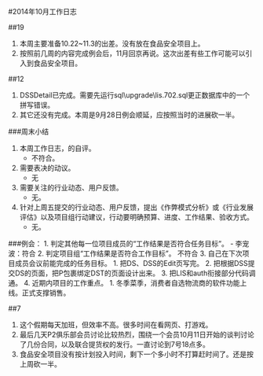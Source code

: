 #2014年10月工作日志

##19
1. 本周主要准备10.22~11.3的出差。没有放在食品安全项目上。
2. 按照前几周的内容完成例会后，11月回京再说。这次出差有些工作可能可以引入到食品安全项目。

##12
1. DSSDetail已完成。需要先运行sql\upgrade\lis.702.sql更正数据库中的一个拼写错误。
2. 其它还没有完成。本周是9月28日例会顺延，应按照当时的进展砍一半。

###周末小结
1. 本周工作日志，的自评。
	- 不符合。
2. 需要表决的动议。
	- 无
3. 需要关注的行业动态、用户反馈。
	- 无。 
4. 针对上周五提交的行业动态、用户反馈，提出《作弊模式分析》或《行业发展评估》以及项目组行动建议，行动要明确预算、进度、工作结果、验收方式。
	- 无。

###例会：
	1. 判定其他每一位项目成员的“工作结果是否符合任务目标”。
		- 李宠波：符合
	2. 判定项目组“工作结果是否符合工作目标”。
		 不符合
	3. 自己在下次项目成员会议前能完成的任务目标。
			1. 把DS、DSS的Edit页写完。
			2. 把根据DSS提交DS的页面，把P包裹绑定DST的页面设计出来。
			3. 把LIS和auth衔接部分代码调通。
	4. 近期内项目的工作重点。
		1. 冬季菜季，消费者自选物流商的软件功能上线。正式支撑销售。

##7
1. 这个假期每天加班，但效率不高。很多时间在看网页、打游戏。
2. 最后几天P2俱乐部会员讨论比较热烈，围绕一个会员10月11日开始的谈判讨论了几份合同，以及联合提货权的发行。一直讨论到7号18点多。
3. 食品安全项目没有按计划投入时间，剩下一个多小时不打算赶时间了。还是按上周砍一半。